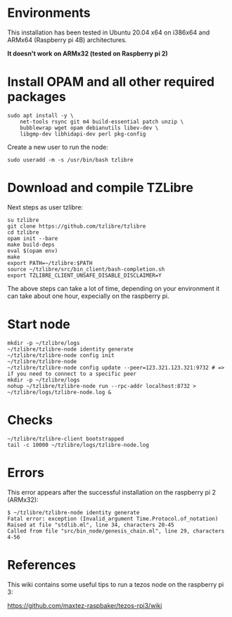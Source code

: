 # Environments
This installation has been tested in Ubuntu 20.04 x64 on i386x64 and ARMx64 (Raspberry pi 4B) architectures.

__It doesn't work on ARMx32 (tested on Raspberry pi 2)__

# Install OPAM and all other required packages
```
sudo apt install -y \
    net-tools rsync git m4 build-essential patch unzip \
    bubblewrap wget opam debianutils libev-dev \
    libgmp-dev libhidapi-dev perl pkg-config
```
Create a new user to run the node:
```
sudo useradd -m -s /usr/bin/bash tzlibre
```
# Download and compile TZLibre
Next steps as user tzlibre:
```
su tzlibre
git clone https://github.com/tzlibre/tzlibre
cd tzlibre
opam init --bare
make build-deps
eval $(opam env)
make
export PATH=~/tzlibre:$PATH
source ~/tzlibre/src/bin_client/bash-completion.sh
export TZLIBRE_CLIENT_UNSAFE_DISABLE_DISCLAIMER=Y
```
The above steps can take a lot of time, depending on your environment it can take about one hour, expecially on the raspberry pi.
# Start node
```
mkdir -p ~/tzlibre/logs
~/tzlibre/tzlibre-node identity generate
~/tzlibre/tzlibre-node config init
~/tzlibre/tzlibre-node
~/tzlibre/tzlibre-node config update --peer=123.321.123.321:9732 # => if you need to connect to a specific peer
mkdir -p ~/tzlibre/logs
nohup ~/tzlibre/tzlibre-node run --rpc-addr localhost:8732 > ~/tzlibre/logs/tzlibre-node.log &
```
# Checks
```
~/tzlibre/tzlibre-client bootstrapped
tail -c 10000 ~/tzlibre/logs/tzlibre-node.log
```
# Errors
This error appears after the successful installation on the raspberry pi 2 (ARMx32):
```
$ ~/tzlibre/tzlibre-node identity generate
Fatal error: exception (Invalid_argument Time.Protocol.of_notation)
Raised at file "stdlib.ml", line 34, characters 20-45
Called from file "src/bin_node/genesis_chain.ml", line 29, characters 4-56
```
# References
This wiki contains some useful tips to run a tezos node on the raspberry pi 3:

https://github.com/maxtez-raspbaker/tezos-rpi3/wiki
